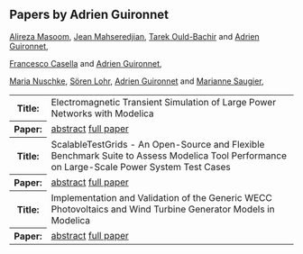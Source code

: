 ## Papers by Adrien Guironnet
<table><a href="/proceedings/authors/AlirezaMasoom">Alireza Masoom</a>, <a href="/proceedings/authors/JeanMahseredjian">Jean Mahseredjian</a>, <a href="/proceedings/authors/TarekOuld-Bachir">Tarek Ould-Bachir</a> and <a href="/proceedings/authors/AdrienGuironnet">Adrien Guironnet</a>, </td>
</tr>
<tr><th>Title:</th>
<td>Electromagnetic Transient Simulation of Large Power Networks with Modelica</td>
</tr>
<tr><th>Paper:</th>
<td><a href="/abstracts/abstract_4A_1">abstract</a> <a href="/proceedings/papers/Modelica2021session4A_paper1.pdf">full paper</a></td>
</tr>

<a href="/proceedings/authors/FrancescoCasella">Francesco Casella</a> and <a href="/proceedings/authors/AdrienGuironnet">Adrien Guironnet</a>, </td>
</tr>
<tr><th>Title:</th>
<td>ScalableTestGrids - An Open-Source and Flexible Benchmark Suite to Assess Modelica Tool Performance on Large-Scale Power System Test Cases</td>
</tr>
<tr><th>Paper:</th>
<td><a href="/abstracts/abstract_5A_1">abstract</a> <a href="/proceedings/papers/Modelica2021session5A_paper1.pdf">full paper</a></td>
</tr>

<a href="/proceedings/authors/MariaNuschke">Maria Nuschke</a>, <a href="/proceedings/authors/SorenLohr">Sören Lohr</a>, <a href="/proceedings/authors/AdrienGuironnet">Adrien Guironnet</a> and <a href="/proceedings/authors/MarianneSaugier">Marianne Saugier</a>, </td>
</tr>
<tr><th>Title:</th>
<td>Implementation and Validation of the Generic WECC Photovoltaics and Wind Turbine Generator Models in Modelica</td>
</tr>
<tr><th>Paper:</th>
<td><a href="/abstracts/abstract_8A_4">abstract</a> <a href="/proceedings/papers/Modelica2021session8A_paper4.pdf">full paper</a></td>
</tr>
</table>